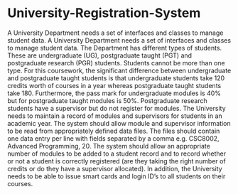 # University-Registration-System
A University Department needs a set of interfaces and classes to manage student data.
A University Department needs a set of interfaces and classes to manage student data.
The Department has different types of students. These are undergraduate (UG), postgraduate
taught (PGT) and postgraduate research (PGR) students. Students cannot be more than one
type. For this coursework, the significant difference between undergraduate and postgraduate
taught students is that undergraduate students take 120 credits worth of courses in a year
whereas postgraduate taught students take 180. Furthermore, the pass mark for undergraduate
modules is 40% but for postgraduate taught modules is 50%. Postgraduate research students
have a supervisor but do not register for modules.
The University needs to maintain a record of modules and supervisors for students in an
academic year. The system should allow module and supervisor information to be read from
appropriately defined data files. The files should contain one data entry per line with fields
separated by a comma e.g. CSC8002, Advanced Programming, 20. The system should allow
an appropriate number of modules to be added to a student record and to record whether or not
a student is correctly registered (are they taking the right number of credits or do they have a
supervisor allocated).
In addition, the University needs to be able to issue smart cards and login ID’s to all students
on their courses.
